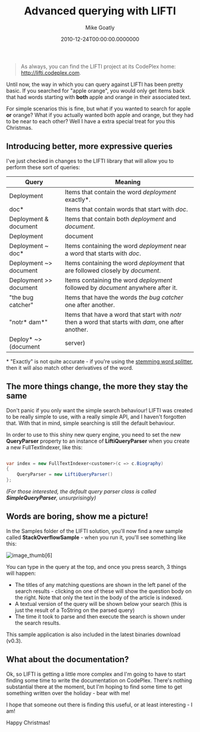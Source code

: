 ﻿---
title: "Advanced querying with LIFTI"
date: "2010-12-24T00:00:00.0000000"
author: "Mike Goatly"
---

> As always\, you can find the LIFTI project at its CodePlex home:
> [http://lifti\.codeplex\.com](http://lifti.codeplex.com)\.
> 
> 

Until now\, the way in which you can query against LIFTI has been
pretty basic\. If you searched for "apple orange"\, you would only
get items back that had words starting with **both**
apple and orange in their associated text\.

For simple scenarios this is fine\, but what if you wanted to
search for apple **or** orange? What if you actually
wanted both apple and orange\, but they had to be near to each
other? Well I have a extra special treat for you this
Christmas\.

## Introducing better\, more expressive queries

I've just checked in changes to the LIFTI library that will
allow you to perform these sort of queries:

|Query|Meaning|
|-|-|
|Deployment|Items that contain the word *deployment* exactly\*\.|
|doc\*|Items that contain words that start with *doc*\.|
|Deployment & document|Items that contain both *deployment* and *document*\.|
|Deployment | document|Items that contain either *deployment* or *document*\.|
|Deployment ~ doc\*|Items containing the word *deployment* near a word that starts with *doc*\.|
|Deployment ~> document|Items containing the word *deployment* that are followed closely by *document*\.|
|Deployment >> document|Items containing the word *deployment* followed by *document* anywhere after it\.|
|"the bug catcher"|Items that have the words *the bug catcher* one after another\.|
|"notr\* dam\*"|Items that have a word that start with *notr* then a word that starts with *dam*\, one after another\.|
|Deploy\* ~> \(document | server\)|Items that have words starting with *deploy*\, closely followed by either *document* or *server*\.|

\* "Exactly" is not quite accurate \- if you're using the [stemming word splitter](/2010/12/7/lifti-and-porter-stemming.aspx)\, then it will also match
other derivatives of the word\.

## The more things change\, the more they stay the same

Don't panic if you only want the simple search behaviour\! LIFTI
was created to be really simple to use\, with a really simple API\,
and I haven't forgotten that\. With that in mind\, simple searching
is still the default behaviour\.

In order to use to this shiny new query engine\, you need to set
the new **QueryParser** property to an instance of
**LiftiQueryParser** when you create a new
FullTextIndexer\, like this:

``` csharp

var index = new FullTextIndexer<customer>(c => c.Biography)
{    
    QueryParser = new LiftiQueryParser()
};
```
*\(For those interested\, the default query parser class is
called **SimpleQueryParser**\, unsurprisingly\)*

## Words are boring\, show me a picture\!

In the Samples folder of the LIFTI solution\, you'll now find a
new sample called **StackOverflowSample** \- when you
run it\, you'll see something like this:

![image_thumb[6]](/images/post/2010/12/Windows-Live-Writer_85b645c929c4_EC66_image_thumb%5B6%5D_thumb.png)

You can type in the query at the top\, and once you press search\,
3 things will happen:

- The titles of any matching questions are shown in the left
panel of the search results \- clicking on one of these will show
the question body on the right\. Note that only the text in the body
of the article is indexed\.
- A textual version of the query will be shown below your search
\(this is just the result of a ToString on the parsed query\)
- The time it took to parse and then execute the search is shown
under the search results\.

This sample application is also included in the latest binaries
download \(v0\.3\)\.

## What about the documentation?

Ok\, so LIFTI is getting a little more complex and I'm going to
have to start finding some time to write the documentation on
CodePlex\. There's nothing substantial there at the moment\, but I'm
hoping to find some time to get something written over the holiday
\- bear with me\!

I hope that someone out there is finding this useful\, or at
least interesting \- I am\!

Happy Christmas\!

